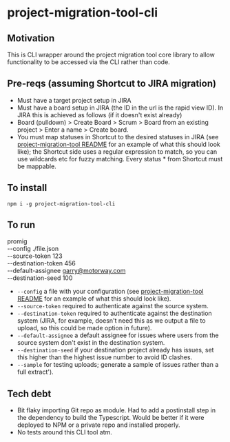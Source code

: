 # project-migration-tool-cli

## Motivation

This is CLI wrapper around the project migration tool core library to allow functionality to be accessed via the CLI rather than code.

## Pre-reqs (assuming Shortcut to JIRA migration)

* Must have a target project setup in JIRA
* Must have a board setup in JIRA (the ID in the url is the rapid view ID). In JIRA this is achieved as follows (if it doesn't exist already)
* Board (pulldown) > Create Board > Scrum > Board from an existing project > Enter a name > Create board.
* You must map statuses in Shortcut to the desired statuses in JIRA (see [project-migration-tool README](https://github.com/garrymotorway/project-migration-tool) for an example of what this should look like); the Shortcut side uses a regular expression to match, so you can use wildcards etc for fuzzy matching. Every status * from Shortcut must be mappable.

## To install

```
npm i -g project-migration-tool-cli
```

## To run

promig \
    --config ./file.json \
    --source-token 123 \
    --destination-token 456 \
    --default-assignee garry@motorway.com \
    --destination-seed 100

* `--config` a file with your configuration (see [project-migration-tool README](https://github.com/garrymotorway/project-migration-tool) for an example of what this should look like).
* `--source-token` required to authenticate against the source system.
* `--destination-token` required to authenticate against the destination system (JIRA, for example, doesn't need this as we output a file to upload, so this could be made option in future).
* `--default-assignee` a default assignee for issues where users from the source system don't exist in the destination system.
* `--destination-seed` if your destination project already has issues, set this higher than the highest issue number to avoid ID clashes.
* `--sample` for testing uploads; generate a sample of issues rather than a full extract').

## Tech debt

* Bit flaky importing Git repo as module. Had to add a postinstall step in the dependency to build the Typescript. Would be better if it were deployed to NPM or a private repo and installed properly.
* No tests around this CLI tool atm.
